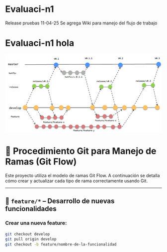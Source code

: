 # Evaluaci-n1

Release pruebas 11-04-25
Se agrega Wiki para manejo del flujo de trabajo
# Evaluaci-n1 hola
![Modelo de ramas](./img/gitflow.jpg)

# 🔧 Procedimiento Git para Manejo de Ramas (Git Flow)

Este proyecto utiliza el modelo de ramas Git Flow. A continuación se detalla cómo crear y actualizar cada tipo de rama correctamente usando Git.

---

## 🌱 `feature/*` – Desarrollo de nuevas funcionalidades

### Crear una nueva feature:
```bash
git checkout develop
git pull origin develop
git checkout -b feature/nombre-de-la-funcionalidad